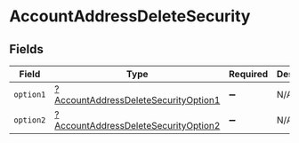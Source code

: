 # AccountAddressDeleteSecurity


## Fields

| Field                                                                                                  | Type                                                                                                   | Required                                                                                               | Description                                                                                            |
| ------------------------------------------------------------------------------------------------------ | ------------------------------------------------------------------------------------------------------ | ------------------------------------------------------------------------------------------------------ | ------------------------------------------------------------------------------------------------------ |
| `option1`                                                                                              | [?AccountAddressDeleteSecurityOption1](../../models/operations/AccountAddressDeleteSecurityOption1.md) | :heavy_minus_sign:                                                                                     | N/A                                                                                                    |
| `option2`                                                                                              | [?AccountAddressDeleteSecurityOption2](../../models/operations/AccountAddressDeleteSecurityOption2.md) | :heavy_minus_sign:                                                                                     | N/A                                                                                                    |